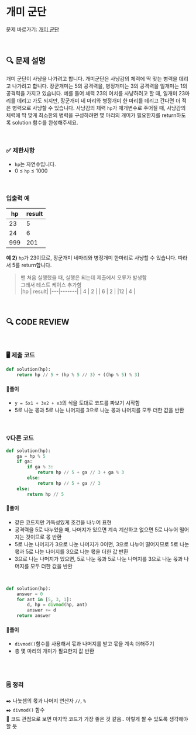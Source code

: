 # 개미 군단

문제 바로가기: [개미 군단](https://school.programmers.co.kr/learn/courses/30/lessons/120837)

<br/>

## **🔍 문제 설명**

개미 군단이 사냥을 나가려고 합니다. 개미군단은 사냥감의 체력에 딱 맞는 병력을 데리고 나가려고 합니다. 장군개미는 5의 공격력을, 병정개미는 3의 공격력을 일개미는 1의 공격력을 가지고 있습니다. 예를 들어 체력 23의 여치를 사냥하려고 할 때, 일개미 23마리를 데리고 가도 되지만, 장군개미 네 마리와 병정개미 한 마리를 데리고 간다면 더 적은 병력으로 사냥할 수 있습니다. 사냥감의 체력 `hp`가 매개변수로 주어질 때, 사냥감의 체력에 딱 맞게 최소한의 병력을 구성하려면 몇 마리의 개미가 필요한지를 return하도록 solution 함수를 완성해주세요.

<br/>

### **✅ 제한사항**

- `hp`는 자연수입니다.
- 0 ≤ `hp` ≤ 1000
<br/>

### **입출력 예**

| hp | result |
|----|--------|
| 23 |    5   |
| 24 |    6   |
| 999|   201  |

**예 2)**
`hp`가 23이므로, 장군개미 네마리와 병정개미 한마리로 사냥할 수 있습니다. 따라서 5를 return합니다.   
     
>맨 처음 실행했을 때, 실행은 되는데 제출에서 오류가 발생함   
>그래서 테스트 케이스 추가함    
> |hp | result|
> |---|-------|
> | 4 |   2   |
> | 6 |   2   |
> |12 |   4   |

<br/>

## **🔍 CODE REVIEW**
<br/>

### **🖥️ 제출 코드**

```python
def solution(hp):
    return hp // 5 + (hp % 5 // 3) + ((hp % 5) % 3)
```

#### **📍풀이**

- `y = 5x1 + 3x2 + x3`의 식을 토대로 코드를 짜보기 시작함
- 5로 나눈 몫과 5로 나눈 나머지를 3으로 나눈 몫과 나머지를 모두 더한 값을 반환

<br/>

### **💡다른 코드**

```python
def solution(hp):
    ga = hp % 5
    if ga:
        if ga % 3:
            return hp // 5 + ga // 3 + ga % 3
        else:
            return hp // 5 + ga // 3
    else:
        return hp // 5
```

#### **📍풀이**

- 같은 코드지만 가독성있게 조건을 나누어 표현
- 공격력을 5로 나누었을 때, 나머지가 있으면 계속 계산하고 없으면 5로 나누어 떨어지는 것이므로 몫 반환
- 5로 나눈 나머지가 3으로 나눈 나머지가 0이면, 3으로 나누어 떨어지므로 5로 나눈 몫과 5로 나눈 나머지를 3으로 나눈 몫을 더한 값 반환
- 3으로 나눈 나머지가 있으면, 5로 나눈 몫과 5로 나눈 나머지를 3으로 나눈 몫과 나머지를 모두 더한 값을 반환
<br/>

```python
def solution(hp):
    answer = 0
    for ant in [5, 3, 1]:
        d, hp = divmod(hp, ant)
        answer += d
    return answer
```

#### **📍풀이**

- `divmod()`함수를 사용해서 몫과 나머지를 받고 몫을 계속 더해주기
- 총 몇 마리의 개미가 필요한지 값 반환
<br/>

  #
### **🗒️ 정리**
✒️ 나눗셈의 몫과 나머지 연산자 `//`, `%`   
✒️ `divmod()` 함수   
📌 코드 관점으로 보면 마지막 코드가 가장 좋은 것 같음.. 이렇게 짤 수 있도록 생각해야 할 듯
